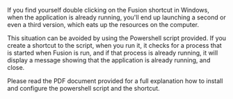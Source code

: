 If you find yourself double clicking on the Fusion shortcut in Windows, when the application is already running, you'll end up launching a
second or even a third version, which eats up the resources on the computer.

This situation can be avoided by using the Powershell script provided. If you create a shortcut to the script, when you run it, it checks
for a process that is started when Fusion is run, and if that process is already running, it will display a message showing that the 
application is already running, and close.

Please read the PDF document provided for a full explanation how to install and configure the powershell script and the shortcut.
